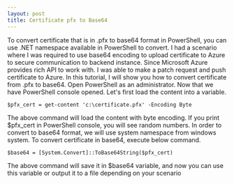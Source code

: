 ```yaml
---
layout: post
title: Certificate pfx to Base64
---
```


To convert certificate that is in .pfx to base64 format in PowerShell, you can use .NET namespace available in PowerShell to convert. I had a scenario where I was required to use base64 encoding to upload certificate to Azure to secure communication to backend instance. Since Microsoft Azure provides rich API to work with. I was able to make a patch request and push certificate to Azure.
In this tutorial, I will show you how to convert certificate from .pfx to base64.
Open PowerShell as an administrator.
Now that we have PowerShell console opened. Let's first load the content into a variable.

```
$pfx_cert = get-content 'c:\certificate.pfx' -Encoding Byte
```

The above command will load the content with byte encoding. If you print $pfx_cert in PowerShell console, you will see random numbers. In order to convert to base64 format, we will use system namespace from windows system.
To convert certificate in base64, execute below command.

```
$base64 = [System.Convert]::ToBase64String($pfx_cert)
```

The above command will save it in $base64 variable, and now you can use this variable or output it to a file depending on your scenario
